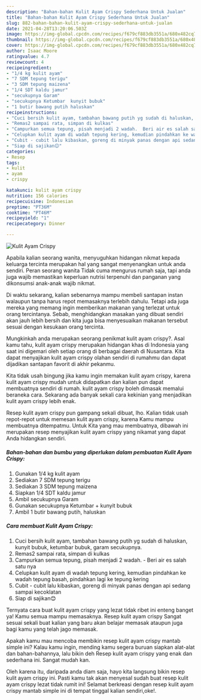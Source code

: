 ```yaml
---
description: "Bahan-bahan Kulit Ayam Crispy Sederhana Untuk Jualan"
title: "Bahan-bahan Kulit Ayam Crispy Sederhana Untuk Jualan"
slug: 882-bahan-bahan-kulit-ayam-crispy-sederhana-untuk-jualan
date: 2021-04-28T13:20:06.503Z
image: https://img-global.cpcdn.com/recipes/f679cf883db3551a/680x482cq70/kulit-ayam-crispy-foto-resep-utama.jpg
thumbnail: https://img-global.cpcdn.com/recipes/f679cf883db3551a/680x482cq70/kulit-ayam-crispy-foto-resep-utama.jpg
cover: https://img-global.cpcdn.com/recipes/f679cf883db3551a/680x482cq70/kulit-ayam-crispy-foto-resep-utama.jpg
author: Isaac Moore
ratingvalue: 4.7
reviewcount: 4
recipeingredient:
- "1/4 kg kulit ayam"
- "7 SDM tepung terigu"
- "3 SDM tepung maizena"
- "1/4 SDT kaldu jamur"
- "secukupnya Garam"
- "secukupnya Ketumbar  kunyit bubuk"
- "1 butir bawang putih haluskan"
recipeinstructions:
- "Cuci bersih kulit ayam, tambahan bawang putih yg sudah di haluskan, kunyit bubuk, ketumbar bubuk, garam secukupnya."
- "Remas2 sampai rata, simpan di kulkas"
- "Campurkan semua tepung, pisah menjadi 2 wadah.  Beri air es salah satu nya"
- "Celupkan kulit ayam di wadah tepung kering, kemudian pindahkan ke wadah tepung basah, pindahkan lagi ke tepung kering"
- "Cubit - cubit lalu kibaskan, goreng di minyak panas dengan api sedang sampai kecoklatan"
- "Siap di sajikan😊"
categories:
- Resep
tags:
- kulit
- ayam
- crispy

katakunci: kulit ayam crispy 
nutrition: 156 calories
recipecuisine: Indonesian
preptime: "PT36M"
cooktime: "PT46M"
recipeyield: "1"
recipecategory: Dinner

---
```



![Kulit Ayam Crispy](https://img-global.cpcdn.com/recipes/f679cf883db3551a/680x482cq70/kulit-ayam-crispy-foto-resep-utama.jpg)

Apabila kalian seorang wanita, menyuguhkan hidangan nikmat kepada keluarga tercinta merupakan hal yang sangat menyenangkan untuk anda sendiri. Peran seorang  wanita Tidak cuma mengurus rumah saja, tapi anda juga wajib memastikan keperluan nutrisi terpenuhi dan panganan yang dikonsumsi anak-anak wajib nikmat.

Di waktu  sekarang, kalian sebenarnya mampu membeli santapan instan walaupun tanpa harus repot memasaknya terlebih dahulu. Tetapi ada juga mereka yang memang ingin memberikan makanan yang terlezat untuk orang tercintanya. Sebab, menghidangkan masakan yang dibuat sendiri akan jauh lebih bersih dan kita juga bisa menyesuaikan makanan tersebut sesuai dengan kesukaan orang tercinta. 



Mungkinkah anda merupakan seorang penikmat kulit ayam crispy?. Asal kamu tahu, kulit ayam crispy merupakan hidangan khas di Indonesia yang saat ini digemari oleh setiap orang di berbagai daerah di Nusantara. Kita dapat menyajikan kulit ayam crispy olahan sendiri di rumahmu dan dapat dijadikan santapan favorit di akhir pekanmu.

Kita tidak usah bingung jika kamu ingin memakan kulit ayam crispy, karena kulit ayam crispy mudah untuk didapatkan dan kalian pun dapat membuatnya sendiri di rumah. kulit ayam crispy boleh dimasak memalui beraneka cara. Sekarang ada banyak sekali cara kekinian yang menjadikan kulit ayam crispy lebih enak.

Resep kulit ayam crispy pun gampang sekali dibuat, lho. Kalian tidak usah repot-repot untuk memesan kulit ayam crispy, karena Kamu mampu membuatnya ditempatmu. Untuk Kita yang mau membuatnya, dibawah ini merupakan resep menyajikan kulit ayam crispy yang nikamat yang dapat Anda hidangkan sendiri.

<!--inarticleads1-->

##### Bahan-bahan dan bumbu yang diperlukan dalam pembuatan Kulit Ayam Crispy:

1. Gunakan 1/4 kg kulit ayam
1. Sediakan 7 SDM tepung terigu
1. Sediakan 3 SDM tepung maizena
1. Siapkan 1/4 SDT kaldu jamur
1. Ambil secukupnya Garam
1. Gunakan secukupnya Ketumbar + kunyit bubuk
1. Ambil 1 butir bawang putih, haluskan




<!--inarticleads2-->

##### Cara membuat Kulit Ayam Crispy:

1. Cuci bersih kulit ayam, tambahan bawang putih yg sudah di haluskan, kunyit bubuk, ketumbar bubuk, garam secukupnya.
1. Remas2 sampai rata, simpan di kulkas
1. Campurkan semua tepung, pisah menjadi 2 wadah.  - Beri air es salah satu nya
1. Celupkan kulit ayam di wadah tepung kering, kemudian pindahkan ke wadah tepung basah, pindahkan lagi ke tepung kering
1. Cubit - cubit lalu kibaskan, goreng di minyak panas dengan api sedang sampai kecoklatan
1. Siap di sajikan😊




Ternyata cara buat kulit ayam crispy yang lezat tidak ribet ini enteng banget ya! Kamu semua mampu memasaknya. Resep kulit ayam crispy Sangat sesuai sekali buat kalian yang baru akan belajar memasak ataupun juga bagi kamu yang telah jago memasak.

Apakah kamu mau mencoba membikin resep kulit ayam crispy mantab simple ini? Kalau kamu ingin, mending kamu segera buruan siapkan alat-alat dan bahan-bahannya, lalu bikin deh Resep kulit ayam crispy yang enak dan sederhana ini. Sangat mudah kan. 

Oleh karena itu, daripada anda diam saja, hayo kita langsung bikin resep kulit ayam crispy ini. Pasti kamu tak akan menyesal sudah buat resep kulit ayam crispy lezat tidak rumit ini! Selamat berkreasi dengan resep kulit ayam crispy mantab simple ini di tempat tinggal kalian sendiri,oke!.

